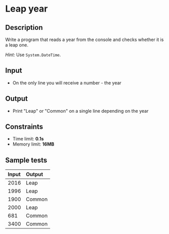 # Leap year

## Description
Write a program that reads a year from the console and checks whether it is a leap one.

_Hint:_ Use `System.DateTime`.

## Input
- On the only line you will receive a number - the year

## Output
- Print "Leap" or "Common" on a single line depending on the year

## Constraints
- Time limit: **0.1s**
- Memory limit: **16MB**

## Sample tests

| Input | Output |
|:------|:-------|
| 2016  | Leap   |
| 1996  | Leap   |
| 1900  | Common |
| 2000  | Leap   |
|  681  | Common |
| 3400  | Common |
